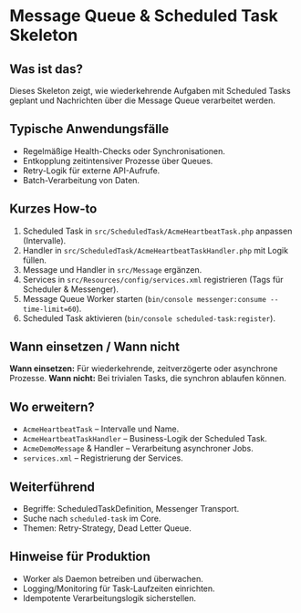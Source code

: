 # Message Queue & Scheduled Task Skeleton

## Was ist das?
Dieses Skeleton zeigt, wie wiederkehrende Aufgaben mit Scheduled Tasks geplant und Nachrichten über die Message Queue verarbeitet werden.

## Typische Anwendungsfälle
- Regelmäßige Health-Checks oder Synchronisationen.
- Entkopplung zeitintensiver Prozesse über Queues.
- Retry-Logik für externe API-Aufrufe.
- Batch-Verarbeitung von Daten.

## Kurzes How-to
1. Scheduled Task in `src/ScheduledTask/AcmeHeartbeatTask.php` anpassen (Intervalle).
2. Handler in `src/ScheduledTask/AcmeHeartbeatTaskHandler.php` mit Logik füllen.
3. Message und Handler in `src/Message` ergänzen.
4. Services in `src/Resources/config/services.xml` registrieren (Tags für Scheduler & Messenger).
5. Message Queue Worker starten (`bin/console messenger:consume --time-limit=60`).
6. Scheduled Task aktivieren (`bin/console scheduled-task:register`).

## Wann einsetzen / Wann nicht
**Wann einsetzen:** Für wiederkehrende, zeitverzögerte oder asynchrone Prozesse.
**Wann nicht:** Bei trivialen Tasks, die synchron ablaufen können.

## Wo erweitern?
- `AcmeHeartbeatTask` – Intervalle und Name.
- `AcmeHeartbeatTaskHandler` – Business-Logik der Scheduled Task.
- `AcmeDemoMessage` & Handler – Verarbeitung asynchroner Jobs.
- `services.xml` – Registrierung der Services.

## Weiterführend
- Begriffe: ScheduledTaskDefinition, Messenger Transport.
- Suche nach `scheduled-task` im Core.
- Themen: Retry-Strategy, Dead Letter Queue.

## Hinweise für Produktion
- Worker als Daemon betreiben und überwachen.
- Logging/Monitoring für Task-Laufzeiten einrichten.
- Idempotente Verarbeitungslogik sicherstellen.
